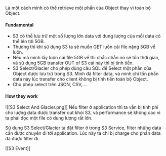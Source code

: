 Là một cách mình có thể retrieve một phần của Object thay vì toàn bộ Object.
#### Fundamental
- S3 có thể lưu trữ một số lượng lớn data với dung lượng của mỗi data có thể lên tới 5GB.
- Thường thì khi sử dụng S3 ta sẽ muốn GET luôn cái file nặng 5GB về luôn.
- Nếu mà mình lấy luôn cái file 5GB về thì chắc chắn nó sẽ tốn thời gian, và sử dụng 5GB transfer OUT of S3 cái này thì bị tính tiền.
- S3 Select/Glacier cho phép dùng câu SQL để Select một phần của Object được lưu trữ trong S3. Mình đã filter data, và mình chỉ tốn phần data này lúc transfer cho client không bị tính tiền toàn bộ Object.
- Cho phép select trên JSON, CSV,....
#### How they work
![[S3 Select And Glacier.png]]
Nếu filter ở application thì ta vẫn bị tính phí cho lượng data được transfer out khỏi S3, và performance sẽ không cao vì ta phải đọc một file có dung lượng rất lớn.

Sử dụng S3 Select/Glacier ta đặt filter ở trong S3 Service, filter những data cần được chuyển đi tới application. Lúc này ta chỉ bị charge cho phần data đã được filter đi.

[[S3 Event]]